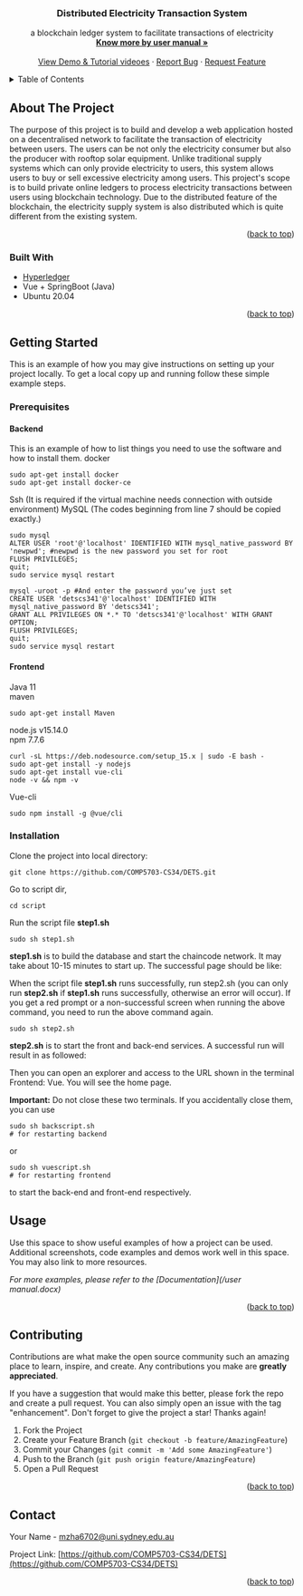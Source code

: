 <!-- PROJECT LOGO -->
<br />

<h3 align="center">Distributed Electricity Transaction System</h3>

  <p align="center">
    a blockchain ledger system to facilitate transactions of electricity
    <br />
<a href="https://github.com/COMP5703-CS34/DETS/blob/master/User%20manual.pdf"><strong>Know more by user manual »</strong></a>
    <br />
    <br />
    <a href="https://drive.google.com/drive/u/1/folders/1qqmfct1e5gjNQ2mqncCDaFH-SQy96QAf">View Demo & Tutorial videoes</a>
    ·
    <a href="https://github.com/COMP5703-CS34/DETS/issues">Report Bug</a>
    ·
    <a href="https://github.com/COMP5703-CS34/DETS/issues">Request Feature</a>
  </p>




<!-- TABLE OF CONTENTS -->

<details>
  <summary>Table of Contents</summary>
  <ol>
    <li>
      <a href="#about-the-project">About The Project</a>
      <ul>
        <li><a href="#built-with">Built With</a></li>
      </ul>
    </li>
    <li>
      <a href="#getting-started">Getting Started</a>
      <ul>
        <li><a href="#prerequisites">Prerequisites</a></li>
        <li><a href="#installation">Installation</a></li>
      </ul>
    </li>
    <li><a href="#usage">Usage</a></li>
    <li><a href="#contributing">Contributing</a></li>
    <li><a href="#contact">Contact</a></li>
  </ol>
</details>

<!-- ABOUT THE PROJECT -->
## About The Project

The purpose of this project is to build and develop a web application hosted on a decentralised network to facilitate the transaction of electricity between users. The users can be not only the electricity consumer but also the producer with rooftop solar equipment. Unlike traditional supply systems which can only provide electricity to users, this system allows users to buy or sell excessive electricity among users. This project's scope is to build private online ledgers to process electricity transactions between users using blockchain technology. Due to the distributed feature of the blockchain, the electricity supply system is also distributed which is quite different from the existing system. 

<p align="right">(<a href="#readme-top">back to top</a>)</p>



### Built With

* [Hyperledger](https://github.com/hyperledger)
* Vue + SpringBoot (Java)
* Ubuntu 20.04

<p align="right">(<a href="#readme-top">back to top</a>)</p>



<!-- GETTING STARTED -->
## Getting Started

This is an example of how you may give instructions on setting up your project locally.
To get a local copy up and running follow these simple example steps.

### Prerequisites
#### Backend
This is an example of how to list things you need to use the software and how to install them.
docker
```
sudo apt-get install docker
sudo apt-get install docker-ce
```
Ssh (It is required if the virtual machine needs connection with outside environment)
MySQL (The codes beginning from line 7 should be copied exactly.)
```
sudo mysql
ALTER USER 'root'@'localhost' IDENTIFIED WITH mysql_native_password BY 'newpwd'; #newpwd is the new password you set for root
FLUSH PRIVILEGES;
quit;
sudo service mysql restart

mysql -uroot -p #And enter the password you’ve just set
CREATE USER 'detscs341'@'localhost' IDENTIFIED WITH mysql_native_password BY 'detscs341';
GRANT ALL PRIVILEGES ON *.* TO 'detscs341'@'localhost' WITH GRANT OPTION;
FLUSH PRIVILEGES;
quit;
sudo service mysql restart
```

#### Frontend  
Java 11  
maven  
```
sudo apt-get install Maven
```
node.js v15.14.0  
npm 7.7.6
```
curl -sL https://deb.nodesource.com/setup_15.x | sudo -E bash -
sudo apt-get install -y nodejs
sudo apt-get install vue-cli
node -v && npm -v
```
Vue-cli
```
sudo npm install -g @vue/cli
```


### Installation
Clone the project into local directory:
```
git clone https://github.com/COMP5703-CS34/DETS.git
```
Go to script dir,
```
cd script
```
Run the script file **step1.sh**
```
sudo sh step1.sh
```
**step1.sh** is to build the database and start the chaincode network. It may take about 10-15 minutes to start up. The successful page should be like:


When the script file **step1.sh** runs successfully, run step2.sh (you can only run **step2.sh** if **step1.sh** runs successfully, otherwise an error will occur). If you get a red prompt or a non-successful screen when running the above command, you need to run the above command again.
```
sudo sh step2.sh
```
**step2.sh** is to start the front and back-end services. A successful run will result in as followed:



Then you can open an explorer and access to the URL shown in the terminal Frontend: Vue. You will see the home page.

**Important:** Do not close these two terminals. If you accidentally close them, you can use
```
sudo sh backscript.sh
# for restarting backend
```
or
```
sudo sh vuescript.sh
# for restarting frontend
```
to start the back-end and front-end respectively.


<!-- USAGE EXAMPLES -->
## Usage

Use this space to show useful examples of how a project can be used. Additional screenshots, code examples and demos work well in this space. You may also link to more resources.

_For more examples, please refer to the [Documentation](/user manual.docx)_

<p align="right">(<a href="#readme-top">back to top</a>)</p>




<!-- CONTRIBUTING -->
## Contributing

Contributions are what make the open source community such an amazing place to learn, inspire, and create. Any contributions you make are **greatly appreciated**.

If you have a suggestion that would make this better, please fork the repo and create a pull request. You can also simply open an issue with the tag "enhancement".
Don't forget to give the project a star! Thanks again!

1. Fork the Project
2. Create your Feature Branch (`git checkout -b feature/AmazingFeature`)
3. Commit your Changes (`git commit -m 'Add some AmazingFeature'`)
4. Push to the Branch (`git push origin feature/AmazingFeature`)
5. Open a Pull Request

<p align="right">(<a href="#readme-top">back to top</a>)</p>




<!-- CONTACT -->
## Contact

Your Name - [mzha6702@uni.sydney.edu.au](https://twitter.com/twitter_handle) 

Project Link: [https://github.com/COMP5703-CS34/DETS](https://github.com/COMP5703-CS34/DETS)

<p align="right">(<a href="#readme-top">back to top</a>)</p>



